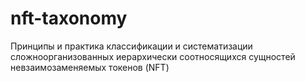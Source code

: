 # nft-taxonomy
Принципы и практика классификации и систематизации сложноорганизованных иерархически соотносящихся сущностей невзаимозаменяемых токенов (NFT)
